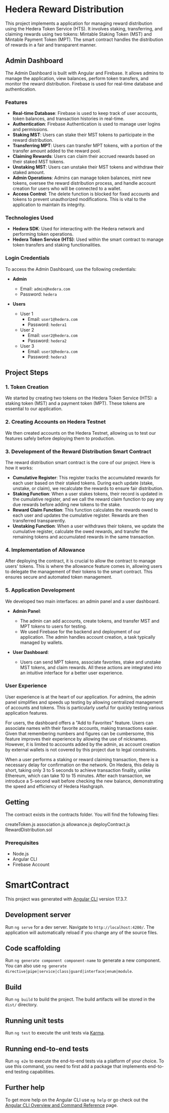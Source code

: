 # Hedera Reward Distribution

This project implements a application for managing reward distribution using the Hedera Token Service (HTS). It involves staking, transferring, and claiming rewards using two tokens: Mintable Staking Token (MST) and Mintable Payment Token (MPT). The smart contract handles the distribution of rewards in a fair and transparent manner.

## Admin Dashboard

The Admin Dashboard is built with Angular and Firebase. It allows admins to manage the application, view balances, perform token transfers, and monitor the reward distribution. Firebase is used for real-time database and authentication.

### Features

- **Real-time Database**: Firebase is used to keep track of user accounts, token balances, and transaction histories in real-time.
- **Authentication**: Firebase Authentication is used to manage user logins and permissions.
- **Staking MST**: Users can stake their MST tokens to participate in the reward distribution.
- **Transferring MPT**: Users can transfer MPT tokens, with a portion of the transfer amount added to the reward pool.
- **Claiming Rewards**: Users can claim their accrued rewards based on their staked MST tokens.
- **Unstaking MST**: Users can unstake their MST tokens and withdraw their staked amount.
- **Admin Operations**: Admins can manage token balances, mint new tokens, oversee the reward distribution process, and handle account creation for users who will be connected to a wallet.
- **Access Control**: The delete function is blocked for fixed accounts and tokens to prevent unauthorized modifications. This is vital to the application to maintain its integrity.

### Technologies Used

- **Hedera SDK**: Used for interacting with the Hedera network and performing token operations.
- **Hedera Token Service (HTS)**: Used within the smart contract to manage token transfers and staking functionalities.

### Login Credentials

To access the Admin Dashboard, use the following credentials:

- **Admin**

  - Email: `admin@hedera.com`
  - Password: `hedera`

- **Users**
  - User 1
    - Email: `user1@hedera.com`
    - Password: `hedera1`
  - User 2
    - Email: `user2@hedera.com`
    - Password: `hedera2`
  - User 3
    - Email: `user3@hedera.com`
    - Password: `hedera3`

## Project Steps

### 1. Token Creation

We started by creating two tokens on the Hedera Token Service (HTS): a staking token (MST) and a payment token (MPT). These tokens are essential to our application.

### 2. Creating Accounts on Hedera Testnet

We then created accounts on the Hedera Testnet, allowing us to test our features safely before deploying them to production.

### 3. Development of the Reward Distribution Smart Contract

The reward distribution smart contract is the core of our project. Here is how it works:

- **Cumulative Register**: This register tracks the accumulated rewards for each user based on their staked tokens. During each update (stake, unstake, or claim), we recalculate the rewards to ensure fair distribution.
- **Staking Function**: When a user stakes tokens, their record is updated in the cumulative register, and we call the reward claim function to pay any due rewards before adding new tokens to the stake.
- **Reward Claim Function**: This function calculates the rewards owed to each user and updates the cumulative register. Rewards are then transferred transparently.
- **Unstaking Function**: When a user withdraws their tokens, we update the cumulative register, calculate the owed rewards, and transfer the remaining tokens and accumulated rewards in the same transaction.

### 4. Implementation of Allowance

After deploying the contract, it is crucial to allow the contract to manage users' tokens. This is where the allowance feature comes in, allowing users to delegate the management of their tokens to the smart contract. This ensures secure and automated token management.

### 5. Application Development

We developed two main interfaces: an admin panel and a user dashboard.

- **Admin Panel**:

  - The admin can add accounts, create tokens, and transfer MST and MPT tokens to users for testing.
  - We used Firebase for the backend and deployment of our application. The admin handles account creation, a task typically managed by wallets.

- **User Dashboard**:
  - Users can send MPT tokens, associate favorites, stake and unstake MST tokens, and claim rewards. All these actions are integrated into an intuitive interface for a better user experience.

### User Experience

User experience is at the heart of our application. For admins, the admin panel simplifies and speeds up testing by allowing centralized management of accounts and tokens. This is particularly useful for quickly testing various application features.

For users, the dashboard offers a "Add to Favorites" feature. Users can associate names with their favorite accounts, making transactions easier. Given that remembering numbers and figures can be cumbersome, this feature improves their experience by allowing the use of nicknames. However, it is limited to accounts added by the admin, as account creation by external wallets is not covered by this project due to legal constraints.

When a user performs a staking or reward claiming transaction, there is a necessary delay for confirmation on the network. On Hedera, this delay is short, taking only 3 to 5 seconds to achieve transaction finality, unlike Ethereum, which can take 10 to 15 minutes. After each transaction, we introduce a 5-second wait before checking the new balance, demonstrating the speed and efficiency of Hedera Hashgraph.

## Getting

The contract exists in the contracts folder. You will find the following files:

createToken.js
association.js
allowance.js
deployContract.js
RewardDistribution.sol

### Prerequisites

- Node.js
- Angular CLI
- Firebase Account

# SmartContract

This project was generated with [Angular CLI](https://github.com/angular/angular-cli) version 17.3.7.

## Development server

Run `ng serve` for a dev server. Navigate to `http://localhost:4200/`. The application will automatically reload if you change any of the source files.

## Code scaffolding

Run `ng generate component component-name` to generate a new component. You can also use `ng generate directive|pipe|service|class|guard|interface|enum|module`.

## Build

Run `ng build` to build the project. The build artifacts will be stored in the `dist/` directory.

## Running unit tests

Run `ng test` to execute the unit tests via [Karma](https://karma-runner.github.io).

## Running end-to-end tests

Run `ng e2e` to execute the end-to-end tests via a platform of your choice. To use this command, you need to first add a package that implements end-to-end testing capabilities.

## Further help

To get more help on the Angular CLI use `ng help` or go check out the [Angular CLI Overview and Command Reference](https://angular.io/cli) page.
